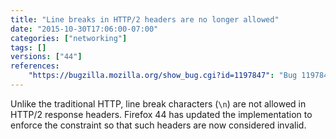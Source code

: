```yaml
---
title: "Line breaks in HTTP/2 headers are no longer allowed"
date: "2015-10-30T17:06:00-07:00"
categories: ["networking"]
tags: []
versions: ["44"]
references:
    "https://bugzilla.mozilla.org/show_bug.cgi?id=1197847": "Bug 1197847 - dont allow line folding in h2 headers"
---
```

Unlike the traditional HTTP, line break characters (`\n`) are not allowed in HTTP/2 response headers. Firefox 44 has updated the implementation to enforce the constraint so that such headers are now considered invalid.
